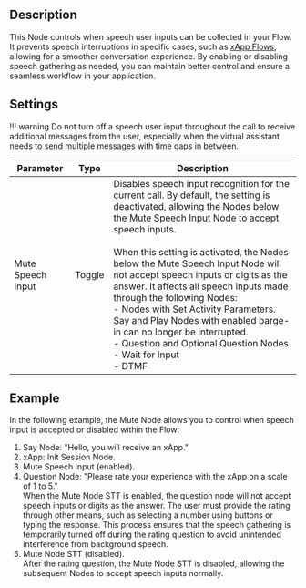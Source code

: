## Description
<div class="divider"></div>

This Node controls when speech user inputs can be collected in your Flow.
It prevents speech interruptions in specific cases, such as [xApp Flows]({{config.site_url}}ai/xApp/overview.md), allowing for a smoother conversation experience.
By enabling or disabling speech gathering as needed,
you can maintain better control and ensure a seamless workflow in your application.

## Settings

!!! warning
    Do not turn off a speech user input throughout the call to receive additional messages from the user, especially when the virtual assistant needs to send multiple messages with time gaps in between.  

| Parameter         | Type   | Description                                                                                                                                                                                                                                                                                                                                                                                                                                                                                                                                                                         |
|-------------------|--------|-------------------------------------------------------------------------------------------------------------------------------------------------------------------------------------------------------------------------------------------------------------------------------------------------------------------------------------------------------------------------------------------------------------------------------------------------------------------------------------------------------------------------------------------------------------------------------------|
| Mute Speech Input | Toggle | Disables speech input recognition for the current call. By default, the setting is deactivated, allowing the Nodes below the Mute Speech Input Node to accept speech inputs. <br><br> When this setting is activated, the Nodes below the Mute Speech Input Node will not accept speech inputs or digits as the answer.  It affects all speech inputs made through the following Nodes:<br> - Nodes with Set Activity Parameters. Say and Play Nodes with enabled barge-in can no longer be interrupted.<br> - Question and Optional Question Nodes<br> - Wait for Input<br> - DTMF |

## Example

In the following example, the Mute Node allows you to control when speech input is accepted or disabled within the Flow:

1. Say Node: "Hello, you will receive an xApp."
2. xApp: Init Session Node.
3. Mute Speech Input (enabled).
4. Question Node: "Please rate your experience with the xApp on a scale of 1 to 5."<br>When the Mute Node STT is enabled, the question node will not accept speech inputs or digits as the answer. The user must provide the rating through other means, such as selecting a number using buttons or typing the response. This process ensures that the speech gathering is temporarily turned off during the rating question to avoid unintended interference from background speech.
5. Mute Node STT (disabled). <br> After the rating question, the Mute Node STT is disabled, allowing the subsequent Nodes to accept speech inputs normally.
